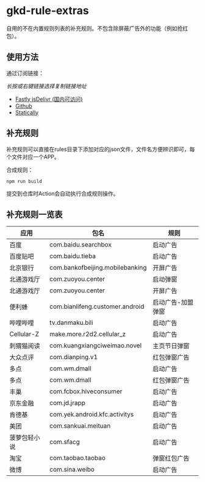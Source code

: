 # gkd-rule-extras
自用的不在内置规则列表的补充规则。不包含除屏蔽广告外的功能（例如抢红包）。

## 使用方法

通过订阅链接：

*长按或右键链接选择复制链接地址*

* [Fastly jsDelivr (国内可访问)](https://fastly.jsdelivr.net/gh/ckylinmc/gkd-rule-extras@main/dist/cky-gkd-rules.json)
* [Github](https://github.com/CKylinMC/gkd-rule-extras/raw/main/dist/cky-gkd-rules.json)
* [Statically](https://cdn.statically.io/gh/ckylinmc/gkd-rule-extras@main/dist/cky-gkd-rules.json)

## 补充规则

补充规则可以直接在rules目录下添加对应的json文件，文件名方便辨识即可，每个文件对应一个APP。

合成规则：

```
npm run build
```

提交到仓库时Action会自动执行合成规则操作。

<!--[DO NOT MODIFY ANYTHING BELOW]-->
<!--DYNAMIC-->
## 补充规则一览表
| 应用 | 包名 | 规则 |
| --- | --- | --- |
| 百度 | com.baidu.searchbox | 启动广告 |
| 百度贴吧 | com.baidu.tieba | 启动广告 |
| 北京银行 | com.bankofbeijing.mobilebanking | 开屏广告 |
| 北通游戏厅 | com.zuoyou.center | 启动弹窗 |
| 北通游戏厅 | com.zuoyou.center | 开屏广告 |
| 便利蜂 | com.bianlifeng.customer.android | 启动广告-加盟弹窗 |
| 哔哩哔哩 | tv.danmaku.bili | 启动广告 |
| Cellular-Z | make.more.r2d2.cellular_z | 启动广告 |
| 刺猬猫阅读 | com.kuangxiangciweimao.novel | 主页节日弹窗 |
| 大众点评 | com.dianping.v1 | 红包弹窗广告 |
| 多点 | com.wm.dmall | 启动广告 |
| 多点 | com.wm.dmall | 红包弹窗广告 |
| 丰巢 | com.fcbox.hiveconsumer | 启动广告 |
| 京东金融 | com.jd.jrapp | 启动广告 |
| 肯德基 | com.yek.android.kfc.activitys | 启动广告 |
| 美团 | com.sankuai.meituan | 启动广告 |
| 菠萝包轻小说 | com.sfacg | 启动广告 |
| 淘宝 | com.taobao.taobao | 弹窗红包广告 |
| 微博 | com.sina.weibo | 启动广告 |
<!--/DYNAMIC-->